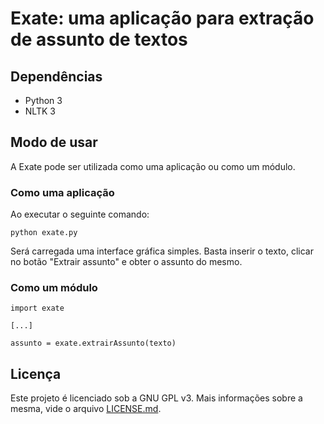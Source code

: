 # **Exate**: uma aplicação para **ex**tração de **a**ssunto de **te**xtos

## Dependências
- Python 3
- NLTK 3

## Modo de usar
A Exate pode ser utilizada como uma aplicação ou como um módulo.

### Como uma aplicação
Ao executar o seguinte comando:
```
python exate.py
```
Será carregada uma interface gráfica simples. Basta inserir o texto, clicar no botão "Extrair assunto" e obter o assunto do mesmo.

### Como um módulo
```
import exate

[...]

assunto = exate.extrairAssunto(texto)
```

## Licença
Este projeto é licenciado sob a GNU GPL v3. Mais informações sobre a mesma, vide o arquivo [LICENSE.md](https://github.com/luiswebmercado/Xate/blob/master/LICENSE.md).
